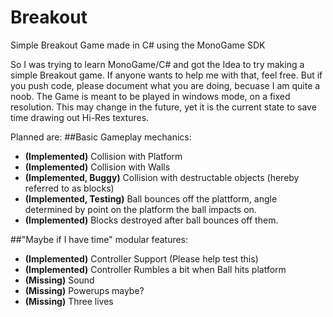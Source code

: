 # Breakout
Simple Breakout Game made in C# using the MonoGame SDK

So I was trying to learn MonoGame/C# and got the Idea to try making a simple Breakout game.
If anyone wants to help me with that, feel free. But if you push code, please document what you are doing, becuase I am quite a noob. 
The Game is meant to be played in windows mode, on a fixed resolution. This may change in the future, yet it is the current state to save time drawing out Hi-Res textures.

Planned are:
##Basic Gameplay mechanics:
* __(Implemented)__ Collision with Platform
* __(Implemented)__ Collision with Walls
* __(Implemented, Buggy)__ Collision with destructable objects (hereby referred to as blocks)
* __(Implemented, Testing)__ Ball bounces off the plattform, angle determined by point on the platform the ball impacts on.
* __(Implemented)__ Blocks destroyed after ball bounces off them.

##"Maybe if I have time" modular features:
* __(Implemented)__ Controller Support (Please help test this)
* __(Implemented)__ Controller Rumbles a bit when Ball hits platform
* __(Missing)__ Sound
* __(Missing)__ Powerups maybe?
* __(Missing)__ Three lives